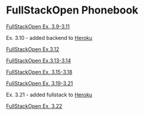 # FullStackOpen Phonebook

[FullStackOpen Ex. 3.9-3.11](https://fullstackopen.com/osa3/sovellus_internetiin#tehtavat-3-9-3-11)

Ex. 3.10 - added backend to [Heroku](https://whispering-bastion-88524.herokuapp.com/api/persons) 

[FullStackOpen Ex.3.12](https://fullstackopen.com/osa3/tietojen_tallettaminen_mongo_db_tietokantaan#tehtava-3-12)

[FullStackOpen Ex.3.13-3.14](https://fullstackopen.com/osa3/tietojen_tallettaminen_mongo_db_tietokantaan#tehtavat-3-13-3-14)

[FullStackOpen Ex. 3.15-3.18](https://fullstackopen.com/osa3/tietojen_tallettaminen_mongo_db_tietokantaan#tehtavat-3-15-3-18)

[FullStackOpen Ex. 3.19-3.21](https://fullstackopen.com/osa3/validointi_ja_es_lint#tehtavat-3-19-3-21)

Ex. 3.21 - added fullstack to [Heroku](https://whispering-bastion-88524.herokuapp.com) 

[FullStackOpen Ex. 3.22](https://fullstackopen.com/osa3/validointi_ja_es_lint#tehtava-3-22)